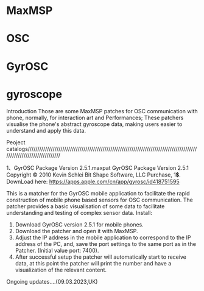 # MaxMSP  
# OSC
# GyrOSC
# gyroscope 

Introduction
Those are some MaxMSP patches for OSC communication with phone, normally, for interaction art and Performances;
These patchers visualise the phone's abstract gyroscope data, making users easier to understand and apply this data.

Peoject catalogs////////////////////////////////////////////////////////////////////////////////////////////////////////////////////
   
1、GyrOSC Package Version 2.5.1.maxpat 
GyrOSC Package Version 2.5.1 Copyright © 2010 Kevin Schlei Bit Shape Software, LLC
Purchase, 1💲.
DownLoad here: https://apps.apple.com/cn/app/gyrosc/id418751595

This is a matcher for the GyrOSC mobile application to facilitate the rapid construction of mobile phone based sensors for OSC communication. The   patcher provides a basic visualisation of some data to facilitate understanding and testing of complex sensor data.
Install:
1. Download GyrOSC version 2.5.1 for mobile phones.
2. Download the patcher and open it with MaxMSP.
3. Adjust the IP address in the mobile application to correspond to the IP address of the PC, and, save the port settings to the same port as in the Patcher. (Initial value port: 7400).
4. After successful setup the patcher will automatically start to receive data, at this point the patcher will print the number and have a visualization of the relevant content.

Ongoing updates....(09.03.2023,UK)
